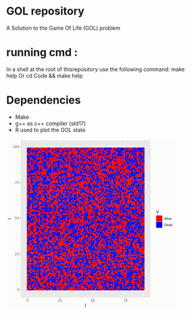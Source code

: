 # GOL repository
A Solution to the Game Of Life (GOL) problem
# running cmd :
In a shell at the root of thisrepository use the following command:
make help
Or
cd Code && make help
# Dependencies
- Make
- g++ as c++ compiler (std17)
- R used to plot the GOL state
  
![](./Random/Random.gif)
